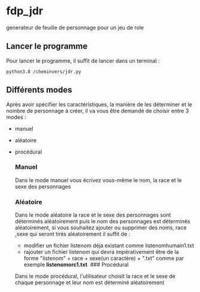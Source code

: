 # fdp_jdr
generateur de feuille de personnage pour un jeu de role

## Lancer le programme

Pour lancer le programme, il suffit de lancer dans un terminal :

```shell
python3.8 /cheminvers/jdr.py
```

## Différents modes

Après avoir spécifier les caractéristiques, la manière de les déterminer et le nombre de personnage à créer, il va vous être demandé de choisir entre 3 modes :

- manuel

- aléatoire

- procédural

  ### Manuel

  Dans le mode manuel vous écrivez vous-même le nom, la race et le sexe des personnages

  ### Aléatoire

  Dans le mode aléatoire la race et le sexe des personnages sont déterminés aléatoirement puis le nom  des personnages est déterminés aléatoirement, si vous souhaitez ajouter ou supprimer des noms, race ,sexe qui seront tirés aléatoirement il suffit  de :

  - modifier un fichier listenom déja existant comme listenomhumain1.txt
  - rajouter un fichier listenom qui devra impérativement être de la forme "listenom" + race + sexe(un caractère) + ".txt" comme par exemple **listenomorc1.txt**
   ### Procédural
  
  Dans le mode procédural, l'utilisateur choisit la race et le sexe de chaque personnage et leur nom est déterminé aléatoirement



